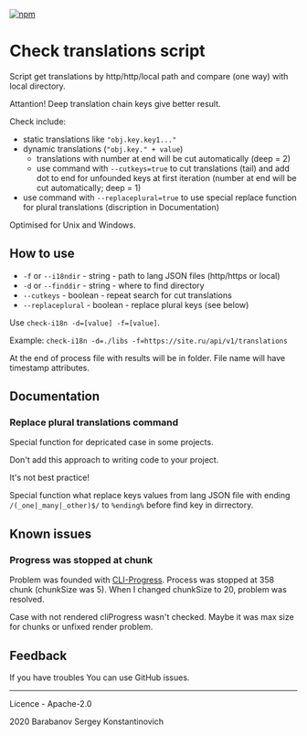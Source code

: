 [![npm](https://img.shields.io/npm/v/check-i18n)](https://www.npmjs.com/package/check-i18n)

# Check translations script

Script get translations by http/http/local path and compare (one way)
with local directory.

Attantion! Deep translation chain keys give better result.

Check include:
* static translations like `"obj.key.key1..."`
* dynamic translations (`"obj.key." + value`)
  * translations with number at end will be cut automatically (deep = 2)
  * use command with `--cutkeys=true` to cut translations (tail) and add dot to end for unfounded keys at first iteration (number at end will be cut automatically; deep = 1)
* use command with `--replaceplural=true` to use special replace function for plural translations (discription in Documentation)

Optimised for Unix and Windows.

## How to use

* `-f` or `--i18ndir` - string - path to lang JSON files (http/https or local)
* `-d` or `--finddir` - string - where to find directory
* `--cutkeys` - boolean - repeat search for cut translations
* `--replaceplural` - boolean - replace plural keys (see below)

Use `check-i18n -d=[value] -f=[value]`.

Example: `check-i18n -d=./libs -f=https://site.ru/api/v1/translations`

At the end of process file with results will be in folder.
File name will have timestamp attributes.

## Documentation

### Replace plural translations command

Special function for depricated case in some projects.

Don't add this approach to writing code to your project.

It's not best practice!

Special function what replace keys values from lang JSON file
with ending `/(_one|_many|_other)$/` to `%ending%` before find key
in dirrectory.

## Known issues

### Progress was stopped at chunk
Problem was founded with [CLI-Progress](https://www.npmjs.com/package/cli-progress#options-1). 
Process was stopped at 358 chunk (chunkSize was 5).
When I changed chunkSize to 20, problem was resolved.

Case with not rendered cliProgress wasn't checked.
Maybe it was max size for chunks or unfixed render problem.

## Feedback

If you have troubles You can use GitHub issues.

---

Licence - Apache-2.0

2020 Barabanov Sergey Konstantinovich 
